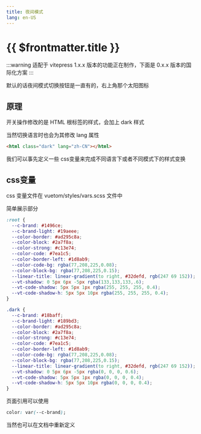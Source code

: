 ```yaml
---
title: 夜间模式
lang: en-US
---
```



# {{ $frontmatter.title }}

:::warning
适配于 vitepress 1.x.x 版本的功能正在制作，下面是 0.x.x 版本的国际化方案
:::

默认的话夜间模式切换按钮是一直有的，右上角那个太阳图标


## 原理

开关操作修改的是 HTML 根标签的样式，会加上 dark 样式

当然切换语言时也会为其修改 lang 属性

```html
<html class="dark" lang="zh-CN"></html>
```

我们可以事先定义一些 css变量来完成不同语言下或者不同模式下的样式变换


## css变量

css 变量文件在 vuetom/styles/vars.scss 文件中

简单展示部分

```css
:root {
  --c-brand: #1496ce;
  --c-brand-light: #19aeee;
  --color-border: #ad295c8a;
  --color-block: #2a7f8a;
  --color-strong: #c13e74;
  --color-code: #7ea1c5;
  --color-border-left: #1d8ab9;
  --color-code-bg: rgba(77,208,225,0.08);
  --color-block-bg: rgba(77,208,225,0.15);
  --linear-title: linear-gradient(to right, #32defd, rgb(247 69 152));
  --vt-shadow: 0 5px 6px -5px rgba(133,133,133,.6);
  --vt-code-shadow: 5px 5px 1px rgba(255, 255, 255, 0.4);
  --vt-code-shadow-h: 5px 5px 10px rgba(255, 255, 255, 0.4);
}

.dark {
  --c-brand: #18baff;
  --c-brand-light: #189bd3;
  --color-border: #ad295c8a;
  --color-block: #2a7f8a;
  --color-strong: #c13e74;
  --color-code: #7ea1c5;
  --color-border-left: #1d8ab9;
  --color-code-bg: rgba(77,208,225,0.08);
  --color-block-bg: rgba(77,208,225,0.15);
  --linear-title: linear-gradient(to right, #32defd, rgb(247 69 152));
  --vt-shadow: 0 5px 6px -5px rgba(0, 0, 0, 0.6);
  --vt-code-shadow: 5px 5px 1px rgba(0, 0, 0, 0.4);
  --vt-code-shadow-h: 5px 5px 10px rgba(0, 0, 0, 0.4);
}
```

页面引用可以使用

```css
color: var(--c-brand);
```

当然也可以在文档中重新定义
